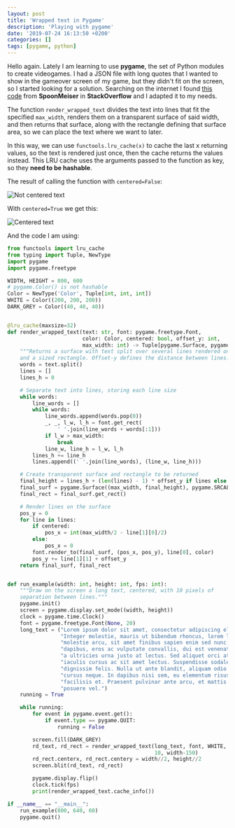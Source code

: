 ```yaml
---
layout: post
title: 'Wrapped text in Pygame'
description: 'Playing with pygame'
date: '2019-07-24 16:13:50 +0200'
categories: []
tags: [pygame, python]
---
```


Hello again. Lately I am learning to use **pygame**, the set of Python modules to create videogames. I had a JSON file with long quotes
that I wanted to show in the gameover screen of my game, but they didn't fit on the screen, so I started looking for a solution.
Searching on the internet I found [this code](https://stackoverflow.com/questions/49432109/how-to-wrap-text-in-pygame-using-pygame-font-font#49433498)
from **SpoonMeiser** in **StackOverflow** and I adapted it to my needs.

The function `render_wrapped_text` divides the text into lines that fit the specified `max_width`, renders them on
a transparent surface of said width, and then returns that surface, along with the rectangle defining that surface area, so
we can place the text where we want to later.

In this way, we can use `functools.lru_cache(x)` to cache the last x returning values, so the text is rendered just once,
then the cache returns the values instead. This LRU cache uses the arguments passed to the function as key, so they
**need to be hashable**.

The result of calling the function with `centered=False`:

![Not centered text](https://i.imgur.com/PLasJh7.png)

With `centered=True` we get this:

![Centered text](https://i.imgur.com/2eKQNCy.png)

And the code I am using:

```python
from functools import lru_cache
from typing import Tuple, NewType
import pygame
import pygame.freetype

WIDTH, HEIGHT = 800, 600
# pygame.Color() is not hashable
Color = NewType('Color', Tuple[int, int, int])
WHITE = Color((200, 200, 200))
DARK_GREY = Color((40, 40, 40))


@lru_cache(maxsize=32)
def render_wrapped_text(text: str, font: pygame.freetype.Font,
                        color: Color, centered: bool, offset_y: int,
                        max_width: int) -> Tuple[pygame.Surface, pygame.Rect]:
    """Returns a surface with text split over several lines rendered on it
    and a sized rectangle. Offset-y defines the distance between lines."""
    words = text.split()
    lines = []
    lines_h = 0

    # Separate text into lines, storing each line size
    while words:
        line_words = []
        while words:
            line_words.append(words.pop(0))
            _, _, l_w, l_h = font.get_rect(
                ' '.join(line_words + words[:1]))
            if l_w > max_width:
                break
            line_w, line_h = l_w, l_h
        lines_h += line_h
        lines.append((' '.join(line_words), (line_w, line_h)))

    # Create transparent surface and rectangle to be returned
    final_height = lines_h + (len(lines) - 1) * offset_y if lines else lines_h
    final_surf = pygame.Surface((max_width, final_height), pygame.SRCALPHA, 32)
    final_rect = final_surf.get_rect()

    # Render lines on the surface
    pos_y = 0
    for line in lines:
        if centered:
            pos_x = int(max_width/2 - line[1][0]/2)
        else:
            pos_x = 0
        font.render_to(final_surf, (pos_x, pos_y), line[0], color)
        pos_y += line[1][1] + offset_y
    return final_surf, final_rect


def run_example(width: int, height: int, fps: int):
    """Draw on the screen a long text, centered, with 10 pixels of
    separation between lines."""
    pygame.init()
    screen = pygame.display.set_mode((width, height))
    clock = pygame.time.Clock()
    font = pygame.freetype.Font(None, 20)
    long_text = ("Lorem ipsum dolor sit amet, consectetur adipiscing elit. "
                 "Integer molestie, mauris ut bibendum rhoncus, lorem libero "
                 "molestie arcu, sit amet finibus sapien enim sed nunc. Cras "
                 "dapibus, eros ac vulputate convallis, dui est venenatis ex, "
                 "a ultricies urna justo at lectus. Sed aliquet orci at urna "
                 "iaculis cursus ac sit amet lectus. Suspendisse sodales "
                 "dignissim felis. Nulla ut ante blandit, aliquam odio quis, "
                 "cursus neque. In dapibus nisi sem, eu elementum risus "
                 "facilisis et. Praesent pulvinar ante arcu, et mattis lorem "
                 "posuere vel.")
    running = True

    while running:
        for event in pygame.event.get():
            if event.type == pygame.QUIT:
                running = False

        screen.fill(DARK_GREY)
        rd_text, rd_rect = render_wrapped_text(long_text, font, WHITE, True,
                                               10, width-150)
        rd_rect.centerx, rd_rect.centery = width//2, height//2
        screen.blit(rd_text, rd_rect)

        pygame.display.flip()
        clock.tick(fps)
        print(render_wrapped_text.cache_info())

if __name__ == "__main__":
    run_example(800, 640, 60)
    pygame.quit()

```
